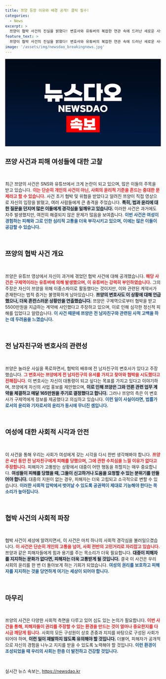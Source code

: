 ```yaml
---
title: 쯔양 등장 이유와 배경 공개! 클릭 필수!
categories:
  - News
excerpt: >
  쯔양이 협박 사건의 진실을 밝혔다! 변호사와 유튜버의 복잡한 연관 속에 드러난 새로운 사실들. 피해자로서의 고통과 세상의 편견을 극복하고 자신의 목소리를 내는 쯔양의 용기를 확인해보세요.
feature_text: >
  쯔양이 협박 사건의 진실을 밝혔다! 변호사와 유튜버의 복잡한 연관 속에 드러난 새로운 사실들. 피해자로서의 고통과 세상의 편견을 극복하고 자신의 목소리를 내는 쯔양의 용기를 확인해보세요.
image: '/assets/img/newsdao_breakingnews.jpg'
---
```


<p><img src="/assets/img/newsdao_breakingnews.jpg" alt="implanttips 속보" /></p>

<h2 data-ke-size="size26">쯔양 사건과 피해 여성들에 대한 고찰</h2>

<p data-ke-size="size16">&nbsp;</p>

<p data-ke-size="size16">최근 쯔양의 사건은 SNS와 유튜브에서 크게 논란이 되고 있으며, 많은 이들의 주목을 받고 있습니다. <b><span style="color: #ee2323;">이는 단순히 개인의 사건이 아닌, 사회의 윤리적 기준을 흔드는 중대한 문제라고 할 수 있습니다.</span></b> 사건 초기 협박 및 위협을 받았다고 알려진 쯔양이 직접 영상으로 자신의 입장을 밝혔고, 여러 사람들에게 큰 충격을 주었습니다. <b><span style="background-color: #21538527;">특히, 법과 윤리에 대한 질문을 던지며 많은 이들에게 경각심을 일깨우고 있습니다.</span></b> 이러한 사건은 과거에도 자주 발생했지만, 여전히 해결되지 않은 문제가 많음을 보여줍니다. <b><span style="color: #1a5490;">이번 사건은 여성이 경험하는 피해와 그로 인한 심리적 고통을 더욱 부각시키고 있으며, 이에는 많은 이들이 공감할 수 있습니다.</span></b></p>

<p data-ke-size="size16">&nbsp;</p>

<h2 data-ke-size="size26">쯔양의 협박 사건 개요</h2>

<p data-ke-size="size16">&nbsp;</p>

<p data-ke-size="size16">쯔양은 유튜브 영상에서 자신이 과거에 겪었던 협박 사건에 대해 공개했습니다. <b><span style="color: #ee2323;">해당 사건은 구제역이라는 유튜버에 의해 발생했으며, 이 유튜버는 강력히 부인하였습니다.</span></b> 그의 주장은 자신이 쯔양을 위해 이중스파이로 활동했다는 것이지만, 이와 관련된 계약서가 존재한다는 법적 증거는 불명확하게 남아있습니다. <b><span style="background-color: #21538527;">쯔양의 변호사도 이 상황에 대해 언급했으나, 더욱 혼란스러운 상황만을 연출했습니다.</span></b> 쯔양은 구제역으로부터 협박을 받고 5500만원을 지급하는 계약에 사인했다고 주장하고 있으며, 이로 인해 심각한 정신적 피해를 입었다고 알렸습니다. <b><span style="color: #1a5490;">이 사건 때문에 쯔양은 전 남자친구와 관련된 사적 고백을 하는 데 두려움을 느꼈습니다.</span></b></p>

<p data-ke-size="size16">&nbsp;</p>

<h2 data-ke-size="size26">전 남자친구와 변호사의 관련성</h2>

<p data-ke-size="size16">&nbsp;</p>

<p data-ke-size="size16">쯔양은 놀라운 사실을 폭로하면서, 협박의 배후에 전 남자친구의 변호사가 있다고 주장했습니다. <b><span style="color: #ee2323;">그 변호사는 쯔양에게 전 남자친구의 유서를 가지고 찾아와 협박을 시도했다고 전해집니다.</span></b> 이 변호사는 자신이 대통령이 되고 싶다는 목표를 가지고 있다고 이야기하며, 쯔양에게 자신의 사업 홍보를 제안했으며, <b><span style="background-color: #21538527;">이로 인해 쯔양은 그와 언론 관련 업무 계약을 체결하고 매달 165만원을 주기로 결정했다고 합니다.</span></b> 그러나 쯔양의 측은 이 변호사가 구제역에게 정보를 제공했다고 의심하고 있습니다. <b><span style="color: #1a5490;">이런 일이 사실이라면, 법률가로서의 윤리와 기자로서의 윤리가 동시에 무너진 셈입니다.</span></b></p>

<p data-ke-size="size16">&nbsp;</p>

<h2 data-ke-size="size26">여성에 대한 사회적 시각과 안전</h2>

<p data-ke-size="size16">&nbsp;</p>

<p data-ke-size="size16">이 사건을 통해 우리는 사회가 여성에게 갖는 시각을 다시 한번 생각해봐야 합니다. <b><span style="color: #ee2323;">쯔양은 4년 동안 전 남자친구에게 피해를 당했으며, 그에 관한 수치심을 느낄 이유가 없다고 주장합니다.</span></b> 피해자가 고통받는 상황에서 대중이 어떤 행동을 취할지는 매우 중요합니다. <b><span style="background-color: #21538527;">여성들이 피해를 당했을 때, 그들이 신고하거나 도움을 요청할 수 있는 분위기를 만들어야 합니다.</span></b> 대중의 지원이 없는 경우, 피해자는 더욱 고립되고 소극적으로 변할 수 있습니다. <b><span style="color: #1a5490;">이러한 사회적 압박에서 벗어날 수 있도록 공권력이 제대로 기능해야 한다는 목소리가 높아집니다.</span></b></p>

<p data-ke-size="size16">&nbsp;</p>

<h2 data-ke-size="size26">협박 사건의 사회적 파장</h2>

<p data-ke-size="size16">&nbsp;</p>

<p data-ke-size="size16">협박 사건이 세상에 알려지면서, 이 사건은 마치 하나의 사회적 경각심을 불러일으켰습니다. <b><span style="color: #ee2323;">이 사건은 단순히 개인의 고통을 넘어, 사회 전반의 고민거리로 자리잡고 있습니다.</span></b> 쯔양과 같은 피해자들에게 힘과 용기를 주는 목소리가 더욱 필요합니다. <b><span style="background-color: #21538527;">대중이 피해자를 지지하는 문화가 없다면, 피해자는 더욱 고통받게 될 것입니다.</span></b> 결국 이 사건은 우리 사회의 윤리를 한 번 더 돌아보게 하는 기회가 되었습니다. <b><span style="color: #1a5490;">여성의 권리를 보호하고 피해자를 지지하는 것을 당연하게 여기는 세상이 되어야 합니다.</span></b></p>

<p data-ke-size="size16">&nbsp;</p>

<h2 data-ke-size="size26">마무리</h2>

<p data-ke-size="size16">&nbsp;</p>

<p data-ke-size="size16">쯔양의 사건은 다양한 사회적 측면을 다루고 있어 심도 있는 논의가 필요합니다. <b><span style="color: #ee2323;">이번 사건을 통해, 피해자들이 권리를 주장할 수 있는 환경을 만드는 것이 얼마나 중요한지를 다시금 깨닫게 됩니다.</span></b> 사회의 모든 구성원이 상호 존중과 지지를 바탕으로 구성된 사회가 되어야 하며, <b><span style="background-color: #21538527;">이런 일이 재발하지 않도록 유의해야 할 것입니다.</span></b> 더불어, 피해자가 공개적으로 자신의 경험을 나누고 지지를 받을 수 있도록 노력해야 할 것입니다. <b><span style="color: #1a5490;">이런 환경이 조성되었을 때 우리의 사회는 한층 더 발전하고 건강할 것입니다.</span></b></p> 

<p data-ke-size="size16">&nbsp;</p>
실시간 뉴스 속보는, <a href="https://newsdao.kr" rel="dofollow">https://newsdao.kr</a>


